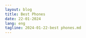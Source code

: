 ```yaml
---
layout: blog
title: Best Phones 
date: 22-01-2024
lang: eng
tagline: 2024-01-22-best phones.md
---
```

<html lang="en">

<head>
    <meta charset="UTF-8">
    <meta name="viewport" content="width=device-width, initial-scale=1.0">
    <title>Best Phones in 2024</title>
    <style>
        body {
            font-family: Arial, sans-serif;
            margin: 20px;
            padding: 20px;
        }

        header {
            text-align: center;
            background-color: #3498db;
            color: #fff;
            padding: 10px;
        }

        article {
            margin-top: 20px;
        }

        h2 {
            color: #3498db;
        }

        p {
            line-height: 1.5;
        }

        ul {
            list-style-type: square;
            margin-left: 20px;
        }

        footer {
            margin-top: 20px;
            text-align: center;
            color: #777;
        }
    </style>
</head>

<body>
    <header>
        <h1>Best Phones in 2024</h1>
    </header>

    <article>
        <h2>1. Realme Pro</h2>
        <p>The  Realme Pro is a flagship device that boasts cutting-edge features and top-notch performance. With a stunning display, powerful processor, and an impressive camera system, it's a top contender in the smartphone market.</p>
        <p>Key features:</p>
        <ul>
            <li>6.5-inch Super AMOLED display</li>
            <li>Snapdragon 8CX processor</li>
            <li>Quad-camera setup with 108MP main sensor</li>
            <li>5000mAh battery with fast charging</li>
        </ul>
    </article>

    <article>
        <h2>2. samsung s23 Ultra</h2>
        <p>The samsung s23 Ultra is known for its sleek design and innovative features. It combines style with substance, offering a seamless user experience and advanced technology.</p>
        <p>Key features:</p>
        <ul>
            <li>6.8-inch OLED display with 120Hz refresh rate</li>
            <li>Exynos 9XYZ processor</li>
            <li>Triple-camera system with AI enhancements</li>
            <li>Wireless charging and IP68 water resistance</li>
        </ul>
    </article>

    <article>
        <h2>3. xiomi Phone Lite</h2>
        <p>The xiomi Phone Lite is an excellent budget-friendly option that doesn't compromise on performance. It offers essential features and reliability at an affordable price point.</p>
        <p>Key features:</p>
        <ul>
            <li>6.2-inch LCD display</li>
            <li>MediaTek Helio P60 processor</li>
            <li>Dual-camera setup for everyday photography</li>
            <li>4000mAh battery for all-day usage</li>
        </ul>
    </article>

    </body>

</html>
